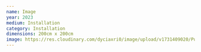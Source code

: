 ```yaml
---
name: Image
year: 2023
medium: Installation
category: Installation
dimensions: 200cm x 200cm
image: https://res.cloudinary.com/dyciaxri0/image/upload/v1731409020/Pueblo%20Potemkin/pueblo3_m7gp5z.jpg
---
```

